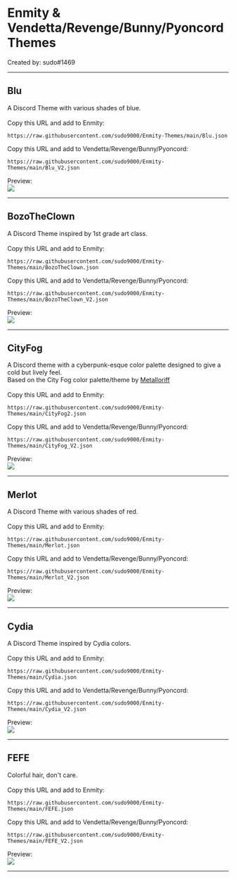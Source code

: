 # Enmity & Vendetta/Revenge/Bunny/Pyoncord Themes

Created by: sudo#1469

- - - -

## Blu
A Discord Theme with various shades of blue.<br>
<br>
Copy this URL and add to Enmity:
```
https://raw.githubusercontent.com/sudo9000/Enmity-Themes/main/Blu.json
```
Copy this URL and add to Vendetta/Revenge/Bunny/Pyoncord:
```
https://raw.githubusercontent.com/sudo9000/Enmity-Themes/main/Blu_V2.json
```
Preview:<br>
![](/.assets/images/blu.png)

- - - -

## BozoTheClown
A Discord Theme inspired by 1st grade art class.<br>
<br>
Copy this URL and add to Enmity:
```
https://raw.githubusercontent.com/sudo9000/Enmity-Themes/main/BozoTheClown.json
```
Copy this URL and add to Vendetta/Revenge/Bunny/Pyoncord:
```
https://raw.githubusercontent.com/sudo9000/Enmity-Themes/main/BozoTheClown_V2.json
```
Preview:<br>
![](/.assets/images/bozotheclown.png)

- - - -

## CityFog
A Discord theme with a cyberpunk-esque color palette designed to give a cold but lively feel.<br>
Based on the City Fog color palette/theme by [Metalloriff](https://metalloriff.github.io/city-fog)<br>
<br>
Copy this URL and add to Enmity:
```
https://raw.githubusercontent.com/sudo9000/Enmity-Themes/main/CityFog2.json
```
Copy this URL and add to Vendetta/Revenge/Bunny/Pyoncord:
```
https://raw.githubusercontent.com/sudo9000/Enmity-Themes/main/CityFog_V2.json
```
Preview:<br>
![](/.assets/images/cityfog.png)

- - - -

## Merlot
A Discord Theme with various shades of red.<br>
<br>
Copy this URL and add to Enmity:
```
https://raw.githubusercontent.com/sudo9000/Enmity-Themes/main/Merlot.json
```
Copy this URL and add to Vendetta/Revenge/Bunny/Pyoncord:
```
https://raw.githubusercontent.com/sudo9000/Enmity-Themes/main/Merlot_V2.json
```
Preview:<br>
![](/.assets/images/merlot.png)

- - - -

## Cydia
A Discord Theme inspired by Cydia colors.<br>
<br>
Copy this URL and add to Enmity:
```
https://raw.githubusercontent.com/sudo9000/Enmity-Themes/main/Cydia.json
```
Copy this URL and add to Vendetta/Revenge/Bunny/Pyoncord:
```
https://raw.githubusercontent.com/sudo9000/Enmity-Themes/main/Cydia_V2.json
```
Preview:<br>
![](/.assets/images/cydia.png)

- - - -

## FEFE
Colorful hair, don't care.<br>
<br>
Copy this URL and add to Enmity:
```
https://raw.githubusercontent.com/sudo9000/Enmity-Themes/main/FEFE.json
```
Copy this URL and add to Vendetta/Revenge/Bunny/Pyoncord:
```
https://raw.githubusercontent.com/sudo9000/Enmity-Themes/main/FEFE_V2.json
```
Preview:<br>
![](/.assets/images/fefe.png)

- - - -
